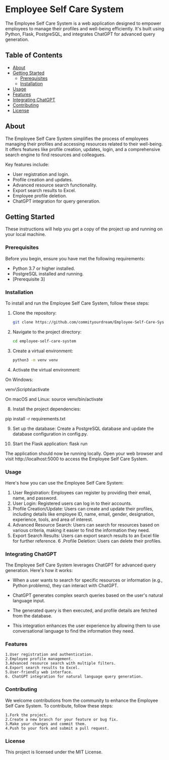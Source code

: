 # Employee Self Care System

The Employee Self Care System is a web application designed to empower employees to manage their profiles and well-being efficiently. It's built using Python, Flask, PostgreSQL, and integrates ChatGPT for advanced query generation.

## Table of Contents

- [About](#about)
- [Getting Started](#getting-started)
  - [Prerequisites](#prerequisites)
  - [Installation](#installation)
- [Usage](#usage)
- [Features](#features)
- [Integrating ChatGPT](#integrating-chatgpt)
- [Contributing](#contributing)
- [License](#license)

## About

The Employee Self Care System simplifies the process of employees managing their profiles and accessing resources related to their well-being. It offers features like profile creation, updates, login, and a comprehensive search engine to find resources and colleagues.

Key features include:

- User registration and login.
- Profile creation and updates.
- Advanced resource search functionality.
- Export search results to Excel.
- Employee profile deletion.
- ChatGPT integration for query generation.

## Getting Started

These instructions will help you get a copy of the project up and running on your local machine.

### Prerequisites

Before you begin, ensure you have met the following requirements:

- Python 3.7 or higher installed.
- PostgreSQL installed and running.
- [Prerequisite 3]

### Installation

To install and run the Employee Self Care System, follow these steps:

1. Clone the repository:

   ```sh
   git clone https://github.com/commityourdream/Employee-Self-Care-System.git

2. Navigate to the project directory:
   ```sh
   cd employee-self-care-system
4. Create a virtual environment:
   ```sh
   python3 -m venv venv
6. Activate the virtual environment:

On Windows:


venv\Scripts\activate

On macOS and Linux:
  source venv/bin/activate

8. Install the project dependencies:

pip install -r requirements.txt
  
9. Set up the database:
    Create a PostgreSQL database and update the database configuration in config.py.
   
10. Start the Flask application:
    flask run
   
The application should now be running locally. Open your web browser and visit http://localhost:5000 to access the Employee Self Care System.

### Usage

Here's how you can use the Employee Self Care System:

1. User Registration: Employees can register by providing their email, name, and password.
2. User Login: Registered users can log in to their accounts.
3. Profile Creation/Update: Users can create and update their profiles, including details like employee ID, name, email, gender, designation, experience, tools, and area 
  of interest.
4. Advanced Resource Search: Users can search for resources based on various criteria, making it easier to find the information they need.
5. Export Search Results: Users can export search results to an Excel file for further reference.
6 .Profile Deletion: Users can delete their profiles.

### Integrating ChatGPT

The Employee Self Care System leverages ChatGPT for advanced query generation. Here's how it works:

  - When a user wants to search for specific resources or information (e.g., Python problems), they can interact with ChatGPT.

  - ChatGPT generates complex search queries based on the user's natural language input.

  - The generated query is then executed, and profile details are fetched from the database.

  - This integration enhances the user experience by allowing them to use conversational language to find the information they need.
    
### Features
    1.User registration and authentication.
    2.Employee profile management.
    3.Advanced resource search with multiple filters.
    4.Export search results to Excel.
    5.User-friendly web interface.
    6. ChatGPT integration for natural language query generation.
    
### Contributing

We welcome contributions from the community to enhance the Employee Self Care System. To contribute, follow these steps:

    1.Fork the project.
    2.Create a new branch for your feature or bug fix.
    3.Make your changes and commit them.
    4.Push to your fork and submit a pull request.

### License

This project is licensed under the MIT License.
